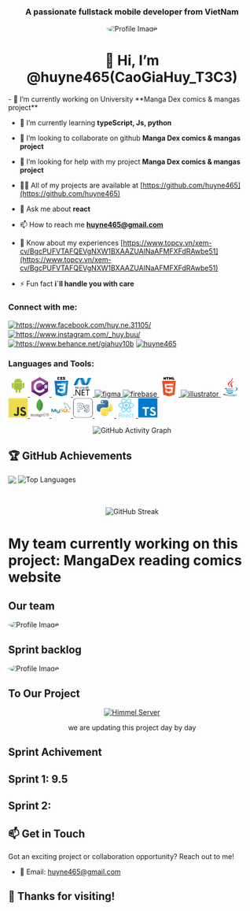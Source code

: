 
<h3 align="center">A passionate fullstack mobile developer from VietNam</h3>
<div align="center">
  <img src="https://cdn.discordapp.com/attachments/1282594701979156541/1298178633415786568/gh1.jpg?ex=67189e91&is=67174d11&hm=40d92ac11ffe4b3b521e1cb67a6bd2d81884b5df8b25dd86258998a8fb8a89f6&" alt="Profile Image" width="200" height="200" style="border-radius: 50%;">
  <h1>👋 Hi, I’m @huyne465(CaoGiaHuy_T3C3)</h1>
  </div>
- 🔭 I’m currently working on University **Manga Dex comics & mangas project**

- 🌱 I’m currently learning **typeScript, Js, python**

- 👯 I’m looking to collaborate on github **Manga Dex comics & mangas project**

- 🤝 I’m looking for help with my project **Manga Dex comics & mangas project**

- 👨‍💻 All of my projects are available at [https://github.com/huyne465](https://github.com/huyne465)

- 💬 Ask me about **react**

- 📫 How to reach me **huyne465@gmail.com**

- 📄 Know about my experiences [https://www.topcv.vn/xem-cv/BgcPUFVTAFQEVgNXW1BXAAZUAlNaAFMFXFdRAwbe51](https://www.topcv.vn/xem-cv/BgcPUFVTAFQEVgNXW1BXAAZUAlNaAFMFXFdRAwbe51)

- ⚡ Fun fact **i`ll handle you with care**

<h3 align="left">Connect with me:</h3>
<p align="left">
<a href="https://fb.com/https://www.facebook.com/huy.ne.31105/" target="blank"><img align="center" src="https://raw.githubusercontent.com/rahuldkjain/github-profile-readme-generator/master/src/images/icons/Social/facebook.svg" alt="https://www.facebook.com/huy.ne.31105/" height="30" width="40" /></a>
<a href="https://instagram.com/https://www.instagram.com/_huy.buu/" target="blank"><img align="center" src="https://raw.githubusercontent.com/rahuldkjain/github-profile-readme-generator/master/src/images/icons/Social/instagram.svg" alt="https://www.instagram.com/_huy.buu/" height="30" width="40" /></a>
<a href="https://www.behance.net/https://www.behance.net/giahuy10b" target="blank"><img align="center" src="https://raw.githubusercontent.com/rahuldkjain/github-profile-readme-generator/master/src/images/icons/Social/behance.svg" alt="https://www.behance.net/giahuy10b" height="30" width="40" /></a>
<a href="https://discord.gg/huyne465" target="blank"><img align="center" src="https://raw.githubusercontent.com/rahuldkjain/github-profile-readme-generator/master/src/images/icons/Social/discord.svg" alt="huyne465" height="30" width="40" /></a>
</p>

<h3 align="left">Languages and Tools:</h3>
<p align="left"> <a href="https://developer.android.com" target="_blank" rel="noreferrer"> <img src="https://raw.githubusercontent.com/devicons/devicon/master/icons/android/android-original-wordmark.svg" alt="android" width="40" height="40"/> </a> <a href="https://www.w3schools.com/cs/" target="_blank" rel="noreferrer"> <img src="https://raw.githubusercontent.com/devicons/devicon/master/icons/csharp/csharp-original.svg" alt="csharp" width="40" height="40"/> </a> <a href="https://www.w3schools.com/css/" target="_blank" rel="noreferrer"> <img src="https://raw.githubusercontent.com/devicons/devicon/master/icons/css3/css3-original-wordmark.svg" alt="css3" width="40" height="40"/> </a> <a href="https://dotnet.microsoft.com/" target="_blank" rel="noreferrer"> <img src="https://raw.githubusercontent.com/devicons/devicon/master/icons/dot-net/dot-net-original-wordmark.svg" alt="dotnet" width="40" height="40"/> </a> <a href="https://www.figma.com/" target="_blank" rel="noreferrer"> <img src="https://www.vectorlogo.zone/logos/figma/figma-icon.svg" alt="figma" width="40" height="40"/> </a> <a href="https://firebase.google.com/" target="_blank" rel="noreferrer"> <img src="https://www.vectorlogo.zone/logos/firebase/firebase-icon.svg" alt="firebase" width="40" height="40"/> </a> <a href="https://www.w3.org/html/" target="_blank" rel="noreferrer"> <img src="https://raw.githubusercontent.com/devicons/devicon/master/icons/html5/html5-original-wordmark.svg" alt="html5" width="40" height="40"/> </a> <a href="https://www.adobe.com/in/products/illustrator.html" target="_blank" rel="noreferrer"> <img src="https://www.vectorlogo.zone/logos/adobe_illustrator/adobe_illustrator-icon.svg" alt="illustrator" width="40" height="40"/> </a> <a href="https://www.java.com" target="_blank" rel="noreferrer"> <img src="https://raw.githubusercontent.com/devicons/devicon/master/icons/java/java-original.svg" alt="java" width="40" height="40"/> </a> <a href="https://developer.mozilla.org/en-US/docs/Web/JavaScript" target="_blank" rel="noreferrer"> <img src="https://raw.githubusercontent.com/devicons/devicon/master/icons/javascript/javascript-original.svg" alt="javascript" width="40" height="40"/> </a> <a href="https://www.mongodb.com/" target="_blank" rel="noreferrer"> <img src="https://raw.githubusercontent.com/devicons/devicon/master/icons/mongodb/mongodb-original-wordmark.svg" alt="mongodb" width="40" height="40"/> </a> <a href="https://www.mysql.com/" target="_blank" rel="noreferrer"> <img src="https://raw.githubusercontent.com/devicons/devicon/master/icons/mysql/mysql-original-wordmark.svg" alt="mysql" width="40" height="40"/> </a> <a href="https://www.photoshop.com/en" target="_blank" rel="noreferrer"> <img src="https://raw.githubusercontent.com/devicons/devicon/master/icons/photoshop/photoshop-line.svg" alt="photoshop" width="40" height="40"/> </a> <a href="https://www.python.org" target="_blank" rel="noreferrer"> <img src="https://raw.githubusercontent.com/devicons/devicon/master/icons/python/python-original.svg" alt="python" width="40" height="40"/> </a> <a href="https://reactjs.org/" target="_blank" rel="noreferrer"> <img src="https://raw.githubusercontent.com/devicons/devicon/master/icons/react/react-original-wordmark.svg" alt="react" width="40" height="40"/> </a> <a href="https://www.typescriptlang.org/" target="_blank" rel="noreferrer"> <img src="https://raw.githubusercontent.com/devicons/devicon/master/icons/typescript/typescript-original.svg" alt="typescript" width="40" height="40"/> </a> </p>
<p align="center">
  <img src="https://github-readme-activity-graph.vercel.app/graph?username=huyne465&theme=vue" alt="GitHub Activity Graph" />
</p>

## 🏆 GitHub Achievements

<div>
    <img height="190em" align="center" src="https://github-readme-stats.vercel.app/api?username=huyne465&show_icons=true" />
    <img height="190em" align="center" src="https://github-readme-stats.vercel.app/api/top-langs/?username=phongdz76&layout=compact" alt="Top Languages">
</div>
<br></br>
<p align="center">
  <img src="https://github-readme-streak-stats.herokuapp.com/?user=huyne465" alt="GitHub Streak">
</p>
<h1>
   My team currently working on this project: MangaDex reading comics website
</h1>
   
## Our team
  <img src="https://cdn.discordapp.com/attachments/1282594701979156541/1298183726102089770/image.png?ex=6718a34f&is=671751cf&hm=a877180dc50624a7b8b8931481a03cd1fa2fe084cf54e371ea4de00d1cf53d6b&" alt="Profile Image" width="1000" height="200" style="border-radius: 50%;">

## Sprint backlog
  <img src="https://cdn.discordapp.com/attachments/1282594701979156541/1298181689704714260/image.png?ex=6718a169&is=67174fe9&hm=e4e2a6a226323cb2e2be1110b9500ae6a31e284d956c762f358723142f261529&" alt="Profile Image" width="1000" height="500" style="border-radius: 50%;">

## To Our Project
<div align="center">
  <a href="https://github.com/meowlet/elysia-himmel">
    <img src="https://github-readme-stats.vercel.app/api/pin/?username=meowlet&repo=elysia-himmel&theme=buefy" alt="Himmel Server">
  </a>
  <p>we are updating this project day by day</p>
</div>

## Sprint Achivement 
<h2>Sprint 1: 9.5</h1>
<h2>Sprint 2: </h1>

## 📫 Get in Touch

Got an exciting project or collaboration opportunity? Reach out to me!

- 📧 Email: huyne465@gmail.com

## 🎉 Thanks for visiting!

<!---
phuongnam281204/phuongnam281204 is a ✨ special ✨ repository because its `README.md` (this file) appears on your GitHub profile.
You can click the Preview link to take a look at your changes.
--->
